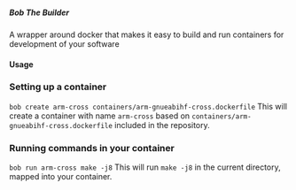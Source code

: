 ##### Bob The Builder
A wrapper around docker that makes it easy to build and run containers for development of your software

#### Usage
### Setting up a container
`bob create arm-cross containers/arm-gnueabihf-cross.dockerfile`
This will create a container with name `arm-cross` based on `containers/arm-gnueabihf-cross.dockerfile` included in the repository.

### Running commands in your container
`bob run arm-cross make -j8`
This will run `make -j8` in the current directory, mapped into your container.
